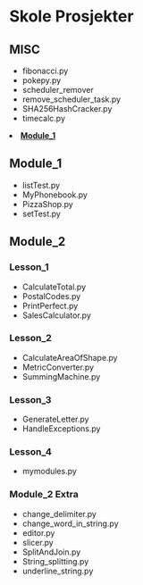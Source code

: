 # Skole Prosjekter 

## MISC
  * fibonacci.py
  * pokepy.py
  * scheduler_remover
  * remove_scheduler_task.py
  * SHA256HashCracker.py
  * timecalc.py
<li><a href="github.com/0xStian/skole_prosjekter/tree/main/Module_1"><b>Module_1</b></a></li>

## Module_1
  * listTest.py
  * MyPhonebook.py
  * PizzaShop.py
  * setTest.py

## Module_2
### Lesson_1
  * CalculateTotal.py
  * PostalCodes.py
  * PrintPerfect.py
  * SalesCalculator.py
### Lesson_2
  * CalculateAreaOfShape.py
  * MetricConverter.py
  * SummingMachine.py
### Lesson_3
  * GenerateLetter.py
  * HandleExceptions.py
### Lesson_4
  * mymodules.py
### Module_2 Extra
  * change_delimiter.py
  * change_word_in_string.py
  * editor.py
  * slicer.py
  * SplitAndJoin.py
  * String_splitting.py
  * underline_string.py

